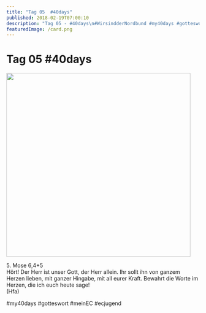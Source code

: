 ```yaml
---
title: "Tag 05  #40days"
published: 2018-02-19T07:00:10
description: "Tag 05 - #40days\n#WirsindderNordbund #my40days #gotteswort #meinEC #ecjugend"
featuredImage: /card.png
---
```


# Tag 05  #40days

<p><img src="/old/40DAYS_02-19_UP-tag-05-480x480.jpg" alt width="480" height="480"></p><p>5. Mose 6,4+5<br>Hört! Der Herr ist unser Gott, der Herr allein. Ihr sollt ihn von ganzem Herzen lieben, mit ganzer Hingabe, mit all eurer Kraft. Bewahrt die Worte im Herzen, die ich euch heute sage!<br>(Hfa)</p><p>#my40days #gotteswort #meinEC #ecjugend</p>